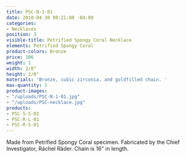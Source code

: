 ```yaml
---
title: PSC-N-1-01
date: 2018-04-30 00:21:00 -04:00
categories:
- Necklaces
position: 3
visible-title: Petrified Spongy Coral Necklace
elements: Petrified Spongy Coral
product-colors: Bronze
price: 106
weight: 1
width: 2/8"
height: 2/8"
materials: 'Bronze, cubic zirconia, and goldfilled chain. '
max-quantity: 1
product-images:
- "/uploads/PSC-N-1-01.jpg"
- "/uploads/PSC-necklace.jpg"
products:
- PSC-S-S-02
- PSC-R-L-01
- PSC-R-S-01
---
```


Made from Petrified Spongy Coral specimen. Fabricated by the Chief Investigator, Ráchel Räder. Chain is 16" in length. 